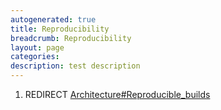 ```yaml
---
autogenerated: true
title: Reproducibility
breadcrumb: Reproducibility
layout: page
categories: 
description: test description
---
```


1.  REDIRECT [Architecture\#Reproducible\_builds](Architecture#Reproducible_builds "wikilink")
